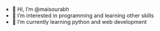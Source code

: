 - 👋 Hi, I’m @maisourabh
- 👀 I’m interested in programming and learning other skills
- 🌱 I’m currently learning python and web development


<!---
maisourabh/maisourabh is a ✨ special ✨ repository because its `README.md` (this file) appears on your GitHub profile.
You can click the Preview link to take a look at your changes.
--->
